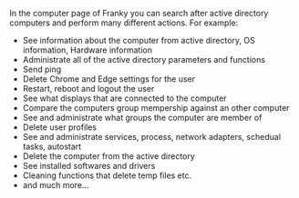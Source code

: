﻿In the computer page of Franky you can search after active directory computers and perform many different actions.
For example:

* See information about the computer from active directory, OS information, Hardware information
* Administrate all of the active directory parameters and functions
* Send ping
* Delete Chrome and Edge settings for the user
* Restart, reboot and logout the user
* See what displays that are connected to the computer
* Compare the computers group mempership against an other computer
* See and administrate what groups the computer are member of
* Delete user profiles
* See and administrate services, process, network adapters, schedual tasks, autostart
* Delete the computer from the active directory
* See installed softwares and drivers
* Cleaning functions that delete temp files etc.
* and much more...